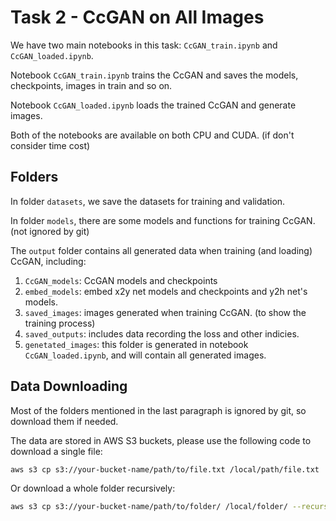 # Task 2 - CcGAN on All Images

We have two main notebooks in this task: `CcGAN_train.ipynb` and `CcGAN_loaded.ipynb`.

Notebook `CcGAN_train.ipynb` trains the CcGAN and saves the models, checkpoints, images in train and so on.

Notebook `CcGAN_loaded.ipynb` loads the trained CcGAN and generate images.

Both of the notebooks are available on both CPU and CUDA. (if don't consider time cost)

## Folders

In folder `datasets`, we save the datasets for training and validation.

In folder `models`, there are some models and functions for training CcGAN. (not ignored by git)

The `output` folder contains all generated data when training (and loading) CcGAN, including:

1. `CcGAN_models`: CcGAN models and checkpoints
2. `embed_models`: embed x2y net models and checkpoints and y2h net's models.
3. `saved_images`: images generated when training CcGAN. (to show the training process)
4. `saved_outputs`: includes data recording the loss and other indicies.
5. `genetated_images`: this folder is generated in notebook `CcGAN_loaded.ipynb`, and will contain all generated images.

## Data Downloading

Most of the folders mentioned in the last paragraph is ignored by git, so download them if needed.

The data are stored in AWS S3 buckets, please use the following code to download a single file:

```bash
aws s3 cp s3://your-bucket-name/path/to/file.txt /local/path/file.txt
```

Or download a whole folder recursively:

```bash
aws s3 cp s3://your-bucket-name/path/to/folder/ /local/folder/ --recursive
```
